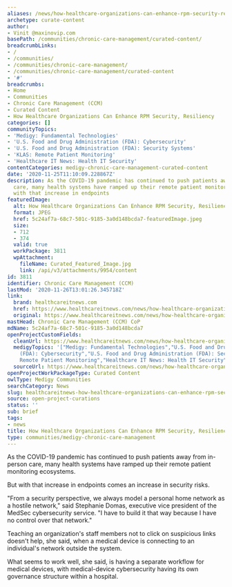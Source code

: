 ```yaml
---
aliases: /news/how-healthcare-organizations-can-enhance-rpm-security-resiliency
archetype: curate-content
author:
- Vinit @maxinovip.com
basePath: /communities/chronic-care-management/curated-content/
breadcrumbLinks:
- /
- /communities/
- /communities/chronic-care-management/
- /communities/chronic-care-management/curated-content
- '#'
breadcrumbs:
- Home
- Communities
- Chronic Care Management (CCM)
- Curated Content
- How Healthcare Organizations Can Enhance RPM Security, Resiliency
categories: []
communityTopics:
- 'Medigy: Fundamental Technologies'
- 'U.S. Food and Drug Administration (FDA): Cybersecurity'
- 'U.S. Food and Drug Administration (FDA): Security Systems'
- 'KLAS: Remote Patient Monitoring'
- 'Healthcare IT News: Health IT Security'
contentCategories: medigy-chronic-care-management-curated-content
date: '2020-11-25T11:10:09.228867Z'
description: As the COVID-19 pandemic has continued to push patients away from in-person
  care, many health systems have ramped up their remote patient monitoring ecosystems.But
  with that increase in endpoints
featuredImage:
  alt: How Healthcare Organizations Can Enhance RPM Security, Resiliency
  format: JPEG
  href: 5c24af7a-68c7-501c-9185-3a0d148bcda7-featuredImage.jpeg
  size:
  - 712
  - 374
  valid: true
  workPackage: 3811
  wpAttachment:
    fileName: Curated_Featured_Image.jpg
    link: /api/v3/attachments/9954/content
id: 3811
identifier: Chronic Care Management (CCM)
lastMod: '2020-11-26T13:01:26.345718Z'
link:
  brand: healthcareitnews.com
  href: https://www.healthcareitnews.com/news/how-healthcare-organizations-can-enhance-rpm-security-resiliency
  original: https://www.healthcareitnews.com/news/how-healthcare-organizations-can-enhance-rpm-security-resiliency
mastHead: Chronic Care Management (CCM) CoP
mdName: 5c24af7a-68c7-501c-9185-3a0d148bcda7
openProjectCustomFields:
  cleanUrl: https://www.healthcareitnews.com/news/how-healthcare-organizations-can-enhance-rpm-security-resiliency
  medigyTopics: '["Medigy: Fundamental Technologies","U.S. Food and Drug Administration
    (FDA): Cybersecurity","U.S. Food and Drug Administration (FDA): Security Systems","KLAS:
    Remote Patient Monitoring","Healthcare IT News: Health IT Security"]'
  sourceUrl: https://www.healthcareitnews.com/news/how-healthcare-organizations-can-enhance-rpm-security-resiliency
openProjectWorkPackageType: Curated Content
owlType: Medigy Communities
searchCategory: News
slug: healthcareitnews-how-healthcare-organizations-can-enhance-rpm-security-resiliency
source: open-project-curations
status: ''
sub: brief
tags:
- news
title: How Healthcare Organizations Can Enhance RPM Security, Resiliency
type: communities/medigy-chronic-care-management
---
```


<p>As the COVID-19 pandemic has continued to push patients away from in-person care, many health systems have ramped up their remote patient monitoring ecosystems.</p><p>But with that increase in endpoints comes an increase in security risks.</p><p>"From a security perspective, we always model a personal home network as a hostile network," said Stephanie Domas, executive vice president of the MedSec cybersecurity service. "I have to build it that way because I have no control over that network."</p><p>Teaching an organization's staff members not to click on suspicious links doesn't help, she said, when a medical device is connecting to an individual's network outside the system.</p><p>What seems to work well, she said, is having a separate workflow for medical devices, with medical-device cybersecurity having its own governance structure within a hospital.&nbsp;</p>